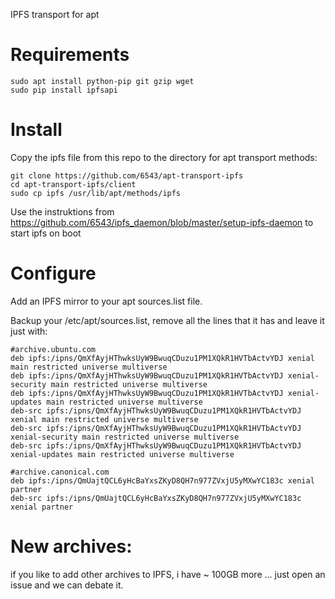 IPFS transport for apt

# Requirements

    sudo apt install python-pip git gzip wget
    sudo pip install ipfsapi

# Install

Copy the ipfs file from this repo to the directory for apt transport methods:

    git clone https://github.com/6543/apt-transport-ipfs
    cd apt-transport-ipfs/client
    sudo cp ipfs /usr/lib/apt/methods/ipfs

Use the instruktions from https://github.com/6543/ipfs_daemon/blob/master/setup-ipfs-daemon to start ipfs on boot

# Configure

Add an IPFS mirror to your apt sources.list file.

Backup your /etc/apt/sources.list, remove all the lines that it has and leave it
just with:

    #archive.ubuntu.com
    deb ipfs:/ipns/QmXfAyjHThwksUyW9BwuqCDuzu1PM1XQkR1HVTbActvYDJ xenial main restricted universe multiverse
    deb ipfs:/ipns/QmXfAyjHThwksUyW9BwuqCDuzu1PM1XQkR1HVTbActvYDJ xenial-security main restricted universe multiverse
    deb ipfs:/ipns/QmXfAyjHThwksUyW9BwuqCDuzu1PM1XQkR1HVTbActvYDJ xenial-updates main restricted universe multiverse
    deb-src ipfs:/ipns/QmXfAyjHThwksUyW9BwuqCDuzu1PM1XQkR1HVTbActvYDJ xenial main restricted universe multiverse
    deb-src ipfs:/ipns/QmXfAyjHThwksUyW9BwuqCDuzu1PM1XQkR1HVTbActvYDJ xenial-security main restricted universe multiverse
    deb-src ipfs:/ipns/QmXfAyjHThwksUyW9BwuqCDuzu1PM1XQkR1HVTbActvYDJ xenial-updates main restricted universe multiverse

    #archive.canonical.com
    deb ipfs:/ipns/QmUajtQCL6yHcBaYxsZKyD8QH7n977ZVxjU5yMXwYC183c xenial partner
    deb-src ipfs:/ipns/QmUajtQCL6yHcBaYxsZKyD8QH7n977ZVxjU5yMXwYC183c xenial partner

# New archives:

if you like to add other archives to IPFS, i have ~ 100GB more ...
just open an issue and we can debate it.
